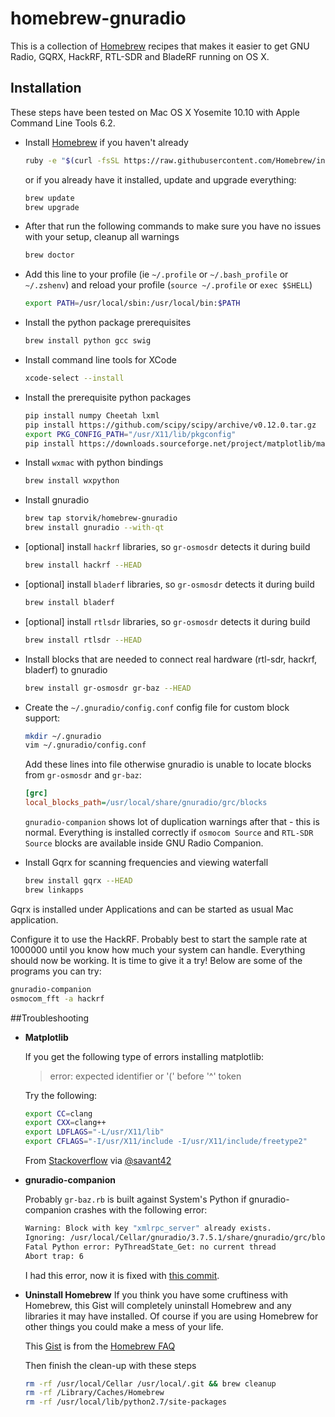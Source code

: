 # homebrew-gnuradio

This is a collection of [Homebrew](https://github.com/mxcl/homebrew) recipes that makes it easier to get GNU Radio, GQRX, HackRF, RTL-SDR and BladeRF running on OS X.

## Installation

These steps have been tested on Mac OS X Yosemite 10.10 with Apple Command Line Tools 6.2.

- Install [Homebrew](http://brew.sh/) if you haven't already

  ```sh
  ruby -e "$(curl -fsSL https://raw.githubusercontent.com/Homebrew/install/master/install)"
  ```
  or if you already have it installed, update and upgrade everything:

  ```sh
  brew update
  brew upgrade
  ```

- After that run the following commands to make sure you have no issues with your setup, cleanup all warnings

  ```sh
  brew doctor
  ```

- Add this line to your profile (ie `~/.profile` or `~/.bash_profile` or `~/.zshenv`) and reload
  your profile (`source ~/.profile` or `exec $SHELL`)

  ```sh
  export PATH=/usr/local/sbin:/usr/local/bin:$PATH
  ```

- Install the python package prerequisites

  ```sh
  brew install python gcc swig
  ```

- Install command line tools for XCode

  ```sh
  xcode-select --install
  ```

- Install the prerequisite python packages

  ```sh
  pip install numpy Cheetah lxml
  pip install https://github.com/scipy/scipy/archive/v0.12.0.tar.gz
  export PKG_CONFIG_PATH="/usr/X11/lib/pkgconfig"
  pip install https://downloads.sourceforge.net/project/matplotlib/matplotlib/matplotlib-1.2.1/matplotlib-1.2.1.tar.gz
  ```

- Install `wxmac` with python bindings

  ```sh
  brew install wxpython
  ```

- Install gnuradio

  ```sh
  brew tap storvik/homebrew-gnuradio
  brew install gnuradio --with-qt
  ```

- [optional] install `hackrf` libraries, so `gr-osmosdr` detects it during build
  ```sh
  brew install hackrf --HEAD
  ```

- [optional] install `bladerf` libraries, so `gr-osmosdr` detects it during build
  ```sh
  brew install bladerf
  ```

- [optional] install `rtlsdr` libraries, so `gr-osmosdr` detects it during build
  ```sh
  brew install rtlsdr --HEAD
  ```

- Install blocks that are needed to connect real hardware (rtl-sdr, hackrf, bladerf) to gnuradio

  ```sh
  brew install gr-osmosdr gr-baz --HEAD
  ```

- Create the `~/.gnuradio/config.conf` config file for custom block support:
  ```sh
  mkdir ~/.gnuradio
  vim ~/.gnuradio/config.conf
  ```
  Add these lines into file otherwise gnuradio is unable to locate blocks from `gr-osmosdr` and `gr-baz`:
  ```ini
  [grc]
  local_blocks_path=/usr/local/share/gnuradio/grc/blocks
  ```
  `gnuradio-companion` shows lot of duplication warnings after that - this is normal. Everything is installed correctly if `osmocom Source` and `RTL-SDR Source` blocks are available inside GNU Radio Companion.

- Install Gqrx for scanning frequencies and viewing waterfall

  ```sh
  brew install gqrx --HEAD
  brew linkapps
  ```
Gqrx is installed under Applications and can be started as usual Mac application.

Configure it to use the HackRF. Probably best to start the sample rate at 1000000 until you know how much your system can handle.
Everything should now be working. It is time to give it a try! Below are some of the programs you can try:

```sh
gnuradio-companion
osmocom_fft -a hackrf
```

##Troubleshooting

- **Matplotlib**

  If you get the following type of errors installing matplotlib:

  > error: expected identifier or '(' before '^' token

  Try the following:

  ```sh
  export CC=clang
  export CXX=clang++
  export LDFLAGS="-L/usr/X11/lib"
  export CFLAGS="-I/usr/X11/include -I/usr/X11/include/freetype2"
  ```

  From [Stackoverflow](http://stackoverflow.com/questions/12363557/matplotlib-install-failure-on-mac-osx-10-8-mountain-lion/15098059#15098059) via [@savant42](https://twitter.com/savant42)

- **gnuradio-companion**

  Probably `gr-baz.rb` is built against System's Python if gnuradio-companion crashes with the following error:

  ```sh
  Warning: Block with key "xmlrpc_server" already exists.
  Ignoring: /usr/local/Cellar/gnuradio/3.7.5.1/share/gnuradio/grc/blocks/xmlrpc_server.xml
  Fatal Python error: PyThreadState_Get: no current thread
  Abort trap: 6
  ```
  I had this error, now it is fixed with [this commit](https://github.com/andresv/homebrew-gnuradio/commit/9f738755a21efefd418c7422d99420a5f3f36998).

- **Uninstall Homebrew**
  If you think you have some cruftiness with Homebrew, this Gist will completely uninstall Homebrew and any libraries it may have installed. Of course if you are using Homebrew for other things you could make a mess of your life.

  This [Gist](https://gist.github.com/mxcl/1173223) is from the [Homebrew FAQ](https://github.com/mxcl/homebrew/wiki/FAQ)

  Then finish the clean-up with these steps

  ```sh
  rm -rf /usr/local/Cellar /usr/local/.git && brew cleanup
  rm -rf /Library/Caches/Homebrew
  rm -rf /usr/local/lib/python2.7/site-packages
  ```
